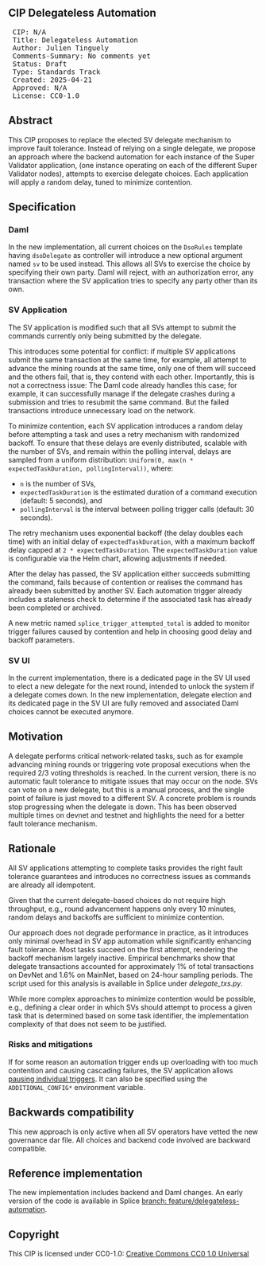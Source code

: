 ## CIP Delegateless Automation

<pre>
 CIP: N/A
 Title: Delegateless Automation
 Author: Julien Tinguely
 Comments-Summary: No comments yet
 Status: Draft
 Type: Standards Track
 Created: 2025-04-21
 Approved: N/A
 License: CC0-1.0
</pre>

## Abstract

This CIP proposes to replace the elected SV delegate mechanism to improve fault tolerance. 
Instead of relying on a single delegate, we propose an approach where the backend automation for each instance of the Super Validator application, (one instance operating on each of the different Super Validator nodes), attempts to exercise delegate choices. 
Each application will apply a random delay, tuned to minimize contention.

## Specification

### Daml

In the new implementation, all current choices on the `DsoRules` template having `dsoDelegate` as controller will introduce
a new optional argument named `sv` to be used instead. This allows all SVs to exercise the choice by specifying their own party.
Daml will reject, with an authorization error, any transaction where the SV application tries to specify any party other than its own.

### SV Application

The SV application is modified such that all SVs attempt to submit the commands currently only being submitted by the delegate.

This introduces some potential for conflict: if multiple SV applications submit the same transaction at the same time, 
for example, all attempt to advance the mining rounds at the same time, only one of them will succeed and the others fail, that is,
they contend with each other. Importantly, this is not a correctness issue: The Daml code already handles this case; for example, it can successfully manage if the delegate crashes during a submission and tries to resubmit the same command. But the failed transactions introduce unnecessary load on the network.

To minimize contention, each SV application introduces a random delay before attempting a task and uses a retry mechanism with randomized backoff.
To ensure that these delays are evenly distributed, scalable with the number of SVs, and remain within the polling interval, delays are sampled from a uniform distribution:
`Uniform(0, max(n * expectedTaskDuration, pollingInterval))`, where:
- `n` is the number of SVs,
- `expectedTaskDuration` is the estimated duration of a command execution (default: 5 seconds), and
- `pollingInterval` is the interval between polling trigger calls (default: 30 seconds).

The retry mechanism uses exponential backoff (the delay doubles each time) with an initial delay of `expectedTaskDuration`, with a maximum backoff delay capped at `2 * expectedTaskDuration`.
The `expectedTaskDuration` value is configurable via the Helm chart, allowing adjustments if needed.

After the delay has passed, the SV application either succeeds submitting the command, fails because of contention or realises the command has already been submitted by another SV.
Each automation trigger already includes a staleness check to determine if the associated task has already been completed or archived. 

A new metric named `splice_trigger_attempted_total` is added to monitor trigger failures caused by contention and help in choosing good delay and backoff parameters.

### SV UI

In the current implementation, there is a dedicated page in the SV UI used to elect a new delegate for the next round, 
intended to unlock the system if a delegate comes down.
In the new implementation, delegate election and its dedicated page in the SV UI are fully removed and 
associated Daml choices cannot be executed anymore.

## Motivation

A delegate performs critical network-related tasks, such as for example advancing mining rounds or triggering vote proposal executions when the required 2/3 voting thresholds is reached.
In the current version, there is no automatic fault tolerance to mitigate issues that may occur on the node. 
SVs can vote on a new delegate, but this is a manual process, and the single point of failure is just moved to a different SV.
A concrete problem is rounds stop progressing when the delegate is down.
This has been observed multiple times on devnet and testnet and highlights the need for a better fault tolerance mechanism.

## Rationale

All SV applications attempting to complete tasks provides the right fault tolerance guarantees and introduces no correctness issues as commands are already all idempotent. 

Given that the current delegate-based choices do not require high throughput, e.g., round advancement happens only every 10 minutes,
random delays and backoffs are sufficient to minimize contention.

Our approach does not degrade performance in practice, as it introduces only minimal overhead in SV app automation while significantly enhancing fault tolerance. 
Most tasks succeed on the first attempt, rendering the backoff mechanism largely inactive.
Empirical benchmarks show that delegate transactions accounted for approximately 1% of total transactions on DevNet and 1.6% on MainNet, 
based on 24-hour sampling periods. The script used for this analysis is available in Splice under _delegate_txs.py_.

While more complex approaches to minimize contention would be possible, 
e.g., defining a clear order in which SVs should attempt to process a given task that is determined based on some task identifier, 
the implementation complexity of that does not seem to be justified.

### Risks and mitigations

If for some reason an automation trigger ends up overloading with too much contention and causing cascading failures, 
the SV application allows [pausing individual triggers](https://github.com/hyperledger-labs/splice/blob/8c6506cd4fa76d30254cab3cbe823b344ea933bc/cluster/images/sv-app/app.conf#L71). 
It can also be specified using the `ADDITIONAL_CONFIG*` environment variable.

## Backwards compatibility

This new approach is only active when all SV operators have vetted the new governance dar file.
All choices and backend code involved are backward compatible.

## Reference implementation

The new implementation includes backend and Daml changes. 
An early version of the code is available in Splice [branch: feature/delegateless-automation](https://github.com/hyperledger-labs/splice/blob/feature/delegateless-automation/daml/splice-dso-governance/daml/Splice/DsoRules.daml).

## Copyright

This CIP is licensed under CC0-1.0: [Creative Commons CC0 1.0 Universal](https://creativecommons.org/publicdomain/zero/1.0/)
